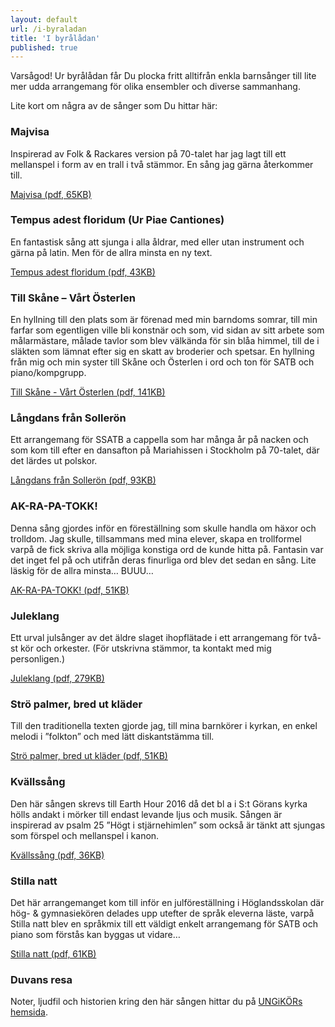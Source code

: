 ```yaml
---
layout: default
url: /i-byraladan
title: 'I byrålådan'
published: true
---
```


Varsågod! Ur byrålådan får Du plocka fritt alltifrån enkla barnsånger till lite mer udda arrangemang för olika ensembler och diverse sammanhang. 

Lite kort om några av de sånger som Du hittar här:

### Majvisa  
Inspirerad av Folk & Rackares version på 70-talet har jag lagt till ett mellanspel i form av en trall i två stämmor. En sång jag gärna återkommer till.

[Majvisa (pdf, 65KB)](/i-byraladan/Majvisa.pdf)

### Tempus adest floridum (Ur Piae Cantiones)
En fantastisk sång att sjunga i alla åldrar, med eller utan instrument och gärna på latin. Men för de allra minsta en ny text.

[Tempus adest floridum (pdf, 43KB)](/i-byraladan/Tempus_adest_floridum.pdf)

### Till Skåne – Vårt Österlen
En hyllning till den plats som är förenad med min barndoms somrar, till min farfar som egentligen ville bli konstnär och som, vid sidan av sitt arbete som målarmästare, målade tavlor som blev välkända för sin blåa himmel, till de i släkten som lämnat efter sig en skatt av broderier och spetsar. En hyllning från mig och min syster till Skåne och Österlen i ord och ton för SATB och piano/kompgrupp.

[Till Skåne - Vårt Österlen (pdf, 141KB)](/i-byraladan/Vart_Osterlen_SATB.pdf)

### Långdans från Sollerön
Ett arrangemang för SSATB a cappella som har många år på nacken och som kom till efter en dansafton på Mariahissen i Stockholm på 70-talet, där det lärdes ut polskor.

[Långdans från Sollerön (pdf, 93KB)](/i-byraladan/Langdans_fran_Solleron.pdf)

### AK-RA-PA-TOKK!
Denna sång gjordes inför en föreställning som skulle handla om häxor och trolldom. Jag skulle, tillsammans med mina elever, skapa en trollformel varpå de fick skriva alla möjliga konstiga ord de kunde hitta på. Fantasin var det inget fel på och utifrån deras finurliga ord blev det sedan en sång. Lite läskig för de allra minsta… BUUU…

[AK-RA-PA-TOKK! (pdf, 51KB)](/i-byraladan/AK-RA-PA-TOKK!.pdf)

### Juleklang
Ett urval julsånger av det äldre slaget ihopflätade i ett arrangemang för två-st kör och orkester. (För utskrivna stämmor, ta kontakt med mig personligen.)

[Juleklang (pdf, 279KB)](/i-byraladan/Juleklang.pdf)

### Strö palmer, bred ut kläder
Till den traditionella texten gjorde jag, till mina barnkörer i kyrkan, en enkel melodi i ”folkton” och med lätt diskantstämma till.

[Strö palmer, bred ut kläder (pdf, 51KB)](/i-byraladan/Stro_palmer_bred_ut_klader.pdf)

### Kvällssång
Den här sången skrevs till Earth Hour 2016 då det bl a i S:t Görans kyrka hölls andakt i mörker till endast levande ljus och musik. Sången är inspirerad av psalm 25 ”Högt i stjärnehimlen” som också är tänkt att sjungas som förspel och mellanspel i kanon.

[Kvällssång (pdf, 36KB)](/i-byraladan/Kvallssang.pdf)

### Stilla natt
Det här arrangemanget kom till inför en julföreställning i Höglandsskolan där hög- & gymnasiekören delades upp utefter de språk eleverna läste, varpå Stilla natt blev en språkmix till ett väldigt enkelt arrangemang för SATB och piano som förstås kan byggas ut vidare…

[Stilla natt (pdf, 61KB)](/i-byraladan/Stille_nacht_Silent_Night_Douce_Nuit_Noche_de_Paz_Stilla_Natt.pdf)

### Duvans resa
Noter, ljudfil och historien kring den här sången hittar du på 
[UNGiKÖRs hemsida](//www.ungikor.se/ungdomsradet/duvans-resa/).
